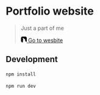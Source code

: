 # Portfolio website

> Just a part of me
> 
> [<img src="iamfuk.png" width="15" alt="web favicon"> Go to wesbite](https://iamfuk.io.vn)

## Development

```sh
npm install
```

```sh
npm run dev
```
